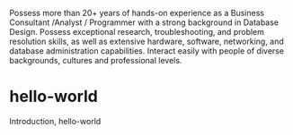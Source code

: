 Possess more than 20+ years of hands-on experience as a Business Consultant /Analyst / Programmer with a strong background in Database Design.  Possess exceptional research, troubleshooting, and problem resolution skills, as well as extensive hardware, software, networking, and database administration capabilities.  Interact easily with people of diverse backgrounds, cultures and professional levels. 
# hello-world
Introduction, hello-world 
